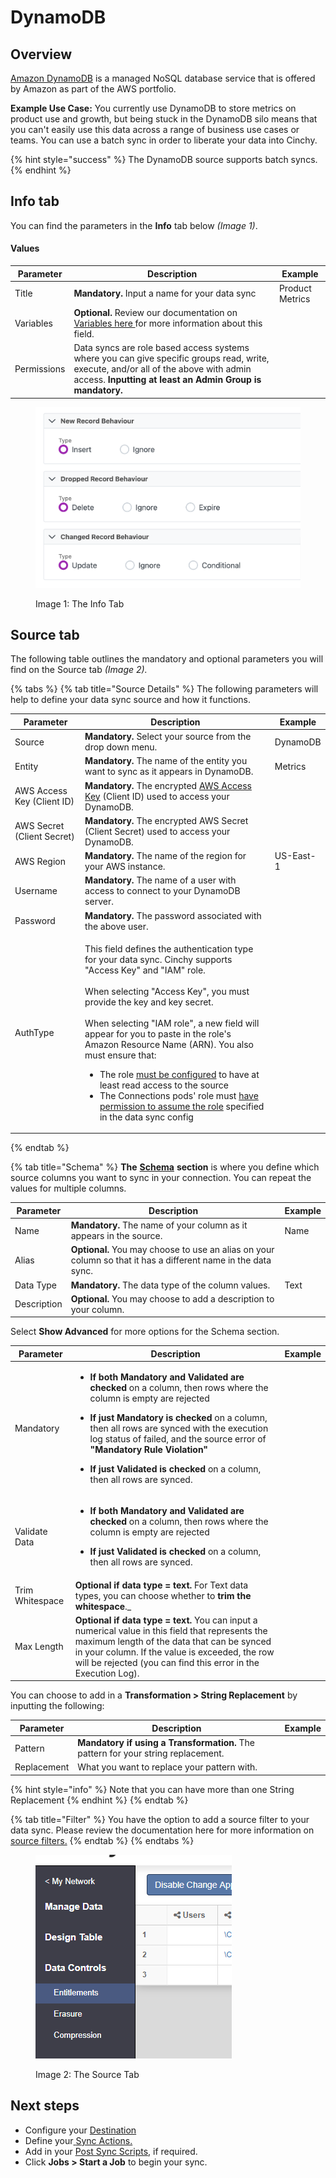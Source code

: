 # DynamoDB

## Overview

[Amazon DynamoDB](https://aws.amazon.com/dynamodb/?trk=d1003b1b-ffc2-4fbd-9ce6-e70c668663bc\&sc\_channel=ps\&s\_kwcid=AL!4422!3!536393505298!e!!g!!dynamodb\&ef\_id=Cj0KCQjwteOaBhDuARIsADBqRehoQ4LyBjuhkAYGKfx15DT4NXjMrNVjbVFUYbYb\_5uQOrcctpV9A-8aAihsEALw\_wcB:G:s\&s\_kwcid=AL!4422!3!536393505298!e!!g!!dynamodb) is a managed NoSQL database service that is offered by Amazon as part of the AWS portfolio.

**Example Use Case:** You currently use DynamoDB to store metrics on product use and growth, but being stuck in the DynamoDB silo means that you can't easily use this data across a range of business use cases or teams. You can use a batch sync in order to liberate your data into Cinchy.

{% hint style="success" %}
The DynamoDB source supports batch syncs.
{% endhint %}

## Info tab

You can find the parameters in the **Info** tab below _(Image 1)_.

#### Values

| Parameter   | Description                                                                                                                                                                                      | Example         |
| ----------- | ------------------------------------------------------------------------------------------------------------------------------------------------------------------------------------------------ | --------------- |
| Title       | **Mandatory.** Input a name for your data sync                                                                                                                                                   | Product Metrics |
| Variables   | **Optional.** Review our documentation on [Variables here ](../building-data-syncs/advanced-settings/variables.md)for more information about this field.                                         |                 |
| Permissions | Data syncs are role based access systems where you can give specific groups read, write, execute, and/or all of the above with admin access. **Inputting at least an Admin Group is mandatory.** |                 |

<figure><img src="../../.gitbook/assets/image (384).png" alt=""><figcaption><p>Image 1: The Info Tab</p></figcaption></figure>

## Source tab

The following table outlines the mandatory and optional parameters you will find on the Source tab _(Image 2)._

{% tabs %}
{% tab title="Source Details" %}
The following parameters will help to define your data sync source and how it functions.

<table><thead><tr><th>Parameter</th><th width="289.66666666666663">Description</th><th>Example</th></tr></thead><tbody><tr><td>Source</td><td><strong>Mandatory.</strong> Select your source from the drop down menu.</td><td>DynamoDB</td></tr><tr><td>Entity</td><td><strong>Mandatory.</strong> The name of the entity you want to sync as it appears in DynamoDB.</td><td>Metrics</td></tr><tr><td>AWS Access Key (Client ID)</td><td><strong>Mandatory.</strong> The encrypted <a href="https://docs.aws.amazon.com/amazondynamodb/latest/developerguide/SettingUp.DynamoWebService.html">AWS Access Key</a> (Client ID) used to access your DynamoDB.</td><td></td></tr><tr><td>AWS Secret (Client Secret)</td><td><strong>Mandatory.</strong> The encrypted AWS Secret (Client Secret) used to access your DynamoDB.</td><td></td></tr><tr><td>AWS Region</td><td><strong>Mandatory.</strong> The name of the region for your AWS instance.</td><td>US-East-1</td></tr><tr><td>Username</td><td><strong>Mandatory.</strong> The name of a user with access to connect to your DynamoDB server.</td><td></td></tr><tr><td>Password</td><td><strong>Mandatory.</strong> The password associated with the above user.</td><td></td></tr><tr><td>AuthType</td><td><p></p><p>This field defines the authentication type for your data sync. Cinchy supports "Access Key" and "IAM" role.<br><br>When selecting "Access Key", you must provide the key and key secret.<br><br>When selecting "IAM role", a new field will appear for you to paste in the role's Amazon Resource Name (ARN). You also must ensure that:</p><ul><li>The role <a href="https://app.gitbook.com/o/-LDtM6UlhGoQ91uwM5SF/s/F1vvLbEMfTF1UqCFU9hs/~/changes/320/deployment-guide/deployment-installation-guides/kubernetes-deployment-installation/configuring-aws-iam-for-connections">must be configured</a> to have at least read access to the source</li><li>The Connections pods' role must <a href="https://app.gitbook.com/o/-LDtM6UlhGoQ91uwM5SF/s/F1vvLbEMfTF1UqCFU9hs/~/changes/320/deployment-guide/deployment-installation-guides/kubernetes-deployment-installation/configuring-aws-iam-for-connections#1.2-authorizing-for-data-syncs">have permission to assume the role</a> specified in the data sync config</li></ul></td><td></td></tr></tbody></table>
{% endtab %}

{% tab title="Schema" %}
**The** [**Schema**](../building-data-syncs/columns-and-mappings/#2.-schema-columns) **section** is where you define which source columns you want to sync in your connection. You can repeat the values for multiple columns.

| Parameter   | Description                                                                                                   | Example |
| ----------- | ------------------------------------------------------------------------------------------------------------- | ------- |
| Name        | **Mandatory.** The name of your column as it appears in the source.                                           | Name    |
| Alias       | **Optional.** You may choose to use an alias on your column so that it has a different name in the data sync. |         |
| Data Type   | **Mandatory.** The data type of the column values.                                                            | Text    |
| Description | **Optional.** You may choose to add a description to your column.                                             |         |



Select **Show Advanced** for more options for the Schema section.

| Parameter       | Description                                                                                                                                                                                                                                                                                                                                                                                                                                                                           | Example |
| --------------- | ------------------------------------------------------------------------------------------------------------------------------------------------------------------------------------------------------------------------------------------------------------------------------------------------------------------------------------------------------------------------------------------------------------------------------------------------------------------------------------- | ------- |
| Mandatory       | <ul><li><strong>If both Mandatory and Validated</strong> <strong>are checked</strong> on a column, then rows where the column is empty are rejected</li></ul><ul><li><strong>If just Mandatory is checked</strong> on a column, then all rows are synced with the execution log status of failed, and the source error of <strong>"Mandatory Rule Violation"</strong></li></ul><ul><li><strong>If just Validated is checked</strong> on a column, then all rows are synced.</li></ul> |         |
| Validate Data   | <ul><li><strong>If both Mandatory and Validated</strong> <strong>are checked</strong> on a column, then rows where the column is empty are rejected</li></ul><ul><li><strong>If just Validated is checked</strong> on a column, then all rows are synced.</li></ul>                                                                                                                                                                                                                   |         |
| Trim Whitespace | **Optional if data type = text.**  For Text data types, you can choose whether to **trim the whitespace**._                                                                                                                                                                                                                                                                                                   |         |
| Max Length      | **Optional if data type = text.** You can input a numerical value in this field that represents the maximum length of the data that can be synced in your column. If the value is exceeded, the row will be rejected (you can find this error in the Execution Log).                                                                                                                                                                                                                  |         |

You can choose to add in a **Transformation > String Replacement** by inputting the following:

| Parameter   | Description                                                                                                                           | Example |
| ----------- | ------------------------------------------------------------------------------------------------------------------------------------- | ------- |
| Pattern     | **Mandatory if using a Transformation.** The pattern for your string replacement. |         |
| Replacement | What you want to replace your pattern with.                                                                                           |         |

{% hint style="info" %}
Note that you can have more than one String Replacement
{% endhint %}
{% endtab %}

{% tab title="Filter" %}
You have the option to add a source filter to your data sync. Please review the documentation here for more information on [source filters.](../building-data-syncs/advanced-settings/filters.md)
{% endtab %}
{% endtabs %}

<figure><img src="../../.gitbook/assets/image (360).png" alt=""><figcaption><p>Image 2: The Source Tab</p></figcaption></figure>

## Next steps

* Configure your [Destination](../supported-data-sync-destinations/)
* Define your[ ](../building-data-syncs/sync-actions.md)[Sync Actions.](../building-data-syncs/sync-actions.md)
* Add in your [Post Sync Scripts](../building-data-syncs/advanced-settings/post-sync-scripts.md), if required.
* Click **Jobs > Start a Job** to begin your sync.
